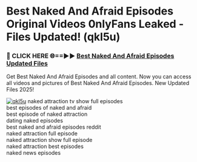 # Best Naked And Afraid Episodes Original Videos 0nlyFans Leaked - Files Updated! (qkl5u)

<h3>🔴 CLICK HERE 🌐==►► <a href="https://tinyurl.com/up5wt9bj" rel="nofollow">Best Naked And Afraid Episodes Updated Files</a></h3>

Get Best Naked And Afraid Episodes and all content. Now you can access all videos and pictures of Best Naked And Afraid Episodes. New Updated Files 2025!

[![qkl5u](https://i.imgur.com/ABiUzMV.gif)](https://tinyurl.com/up5wt9bj)
naked attraction tv show full episodes<br>
best episodes of naked and afraid<br>
best episode of naked attraction<br>
dating naked episodes<br>
best naked and afraid episodes reddit<br>
naked attraction full episode<br>
naked attraction show full episode<br>
naked attraction best episodes<br>
naked news episodes